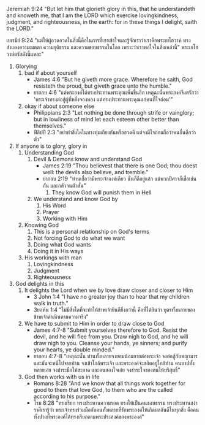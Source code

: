 Jeremiah 9:24 "But let him that glorieth glory in this, that he understandeth and knoweth me, that I am the LORD which exercise lovingkindness, judgment, and righteousness, in the earth: for in these things I delight, saith the LORD."

เยเรมีย์ 9:24 "แต่ให้ผู้อวดอวดในสิ่งนี้คือในการที่เขาเข้าใจและรู้จักเราว่าเราคือพระเยโฮวาห์ ทรงสำแดงความเมตตา ความยุติธรรม และความชอบธรรมในโลก เพราะว่าเราพอใจในสิ่งเหล่านี้" พระเยโฮวาห์ตรัสดังนี้แหละ"

1. Glorying
    1. bad if about yourself
        - James 4:6 "But he giveth more grace. Wherefore he saith, God resisteth the proud, but giveth grace unto the humble."
        - ยากอบ 4:6 "แต่พระองค์ได้ทรงประทานพระคุณเพิ่มขึ้นอีก เหตุฉะนั้นพระองค์จึงตรัสว่า 'พระเจ้าทรงต่อสู้ผู้ที่หยิ่งจองหอง แต่ทรงประทานพระคุณแก่คนที่ใจถ่อม'"
    2. okay if about someone else
        - Philippians 2:3 "Let nothing be done through strife or vainglory; but in lowliness of mind let each esteem other better than themselves."
        - ฟีลิปปี 2:3 "อย่าทำสิ่งใดในทางทุ่มเถียงกันหรืออวดดี แต่จงมีใจถ่อมถือว่าคนอื่นดีกว่าตัว"
2. If anyone is to glory, glory in
    1. Understanding God
        1. Devil & Demons know and understand God
            - James 2:19 "Thou believest that there is one God; thou doest well: the devils also believe, and tremble."
            - ยากอบ 2:19 "ท่านเชื่อว่ามีพระเจ้าองค์เดียว นั่นก็ดีอยู่แล้ว แม้พวกปีศาจก็เชื่อเช่นกัน และกลัวจนตัวสั่น"
                1. They know God will punish them in Hell
        2. We understand and know God by
            1. His Word
            2. Prayer
            3. Working with Him
    2. Knowing God
        1. This is a personal relationship on God's terms
        2. Not forcing God to do what we want
        3. Doing what God wants
        4. Doing it in His ways
    3. His workings with man
        1. Lovingkindness
        2. Judgment
        3. Righteousness
3. God delights in this
    1. It delights the Lord when we by love draw closer and closer to Him
        - 3 John 1:4 "I have no greater joy than to hear that my children walk in truth."
        - 3ยอห์น 1:4 "ไม่มีสิ่งใดที่จะทำให้ข้าพเจ้ายินดียิ่งกว่านี้ คือที่ได้ยินว่า บุตรทั้งหลายของข้าพเจ้าดำเนินตามความจริง"
    2. We have to submit to Him in order to draw close to God
        - James 4:7-8 "Submit yourselves therefore to God. Resist the devil, and he will flee from you. Draw nigh to God, and he will draw nigh to you. Cleanse your hands, ye sinners; and purify your hearts, ye double minded."
        - ยากอบ 4:7-8 "เหตุฉะนั้น ท่านทั้งหลายจงยอมน้อมกายต่อพระเจ้า จงต่อสู้กับพญามาร และมันจะหนีไปจากท่าน จงเข้าใกล้พระเจ้า และพระองค์จะสถิตอยู่ใกล้ท่าน คนบาปทั้งหลายเอ๋ย จงชำระมือให้สะอาด และคนสองใจเอ๋ย จงชำระใจของตนให้บริสุทธิ์"
    3. God then works with us in life
        - Romans 8:28 "And we know that all things work together for good to them that love God, to them who are the called according to his purpose."
        - โรม 8:28 "ทรงเรียก ทรงประทานความรอด ทรงให้เป็นคนชอบธรรม ทรงประทานสง่าราศีเรารู้ว่า พระเจ้าทรงร่วมมือกับคนทั้งหลายที่รักพระองค์ให้เกิดผลอันดีในทุกสิ่ง คือคนทั้งปวงที่พระองค์ได้ทรงเรียกตามพระประสงค์ของพระองค์"
